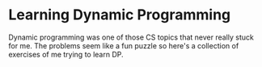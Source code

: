 # Learning Dynamic Programming

Dynamic programming was one of those CS topics that never really stuck for me. The problems seem like a fun puzzle so here's a collection of exercises of me trying to learn DP.